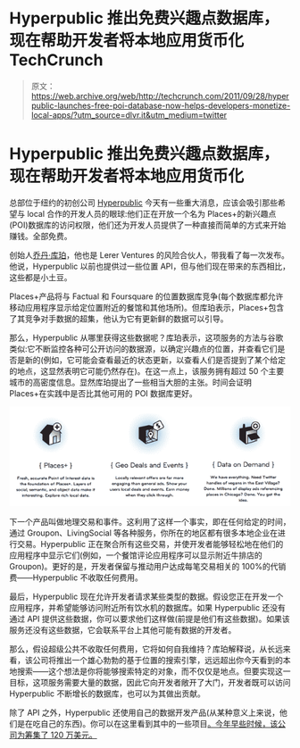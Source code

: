 # Hyperpublic 推出免费兴趣点数据库，现在帮助开发者将本地应用货币化 TechCrunch

> 原文：<https://web.archive.org/web/http://techcrunch.com/2011/09/28/hyperpublic-launches-free-poi-database-now-helps-developers-monetize-local-apps/?utm_source=dlvr.it&utm_medium=twitter>

# Hyperpublic 推出免费兴趣点数据库，现在帮助开发者将本地应用货币化

总部位于纽约的初创公司 [Hyperpublic](https://web.archive.org/web/20230204231404/http://www.hyperpublic.com/) 今天有一些重大消息，应该会吸引那些希望与 local 合作的开发人员的眼球:他们正在开放一个名为 Places+的新兴趣点(POI)数据库的访问权限，他们还为开发人员提供了一种直接而简单的方式来开始赚钱。全部免费。

创始人[乔丹·库珀](https://web.archive.org/web/20230204231404/http://www.crunchbase.com/person/jordan-cooper)，他也是 Lerer Ventures 的风险合伙人，带我看了每一次发布。他说，Hyperpublic 以前也提供过一些位置 API，但与他们现在带来的东西相比，这些都是小土豆。

Places+产品将与 Factual 和 Foursquare 的位置数据库竞争(每个数据库都允许移动应用程序显示给定位置附近的餐馆和其他场所)。但库珀表示，Places+包含了其竞争对手数据的超集，他认为它有更新鲜的数据可以引导。

那么，Hyperpublic 从哪里获得这些数据呢？库珀表示，这项服务的方法与谷歌类似:它不断监控各种可公开访问的数据源，以确定兴趣点的位置，并查看它们是否是新的(例如，它可能会查看最近的状态更新，以查看人们是否提到了某个给定的地点，这显然表明它可能仍然存在)。在这一点上，该服务拥有超过 50 个主要城市的高密度信息。显然库珀提出了一些相当大胆的主张。时间会证明 Places+在实践中是否比其他可用的 POI 数据库更好。

![](img/98dfa1c7b9884431a802c8300fe07d8c.png)

下一个产品叫做地理交易和事件。这利用了这样一个事实，即在任何给定的时间，通过 Groupon、LivingSocial 等各种服务，你所在的地区都有很多本地企业在进行交易。Hyperpublic 正在聚合所有这些交易，并使开发者能够轻松地在他们的应用程序中显示它们(例如，一个餐馆评论应用程序可以显示附近牛排店的 Groupon)。更好的是，开发者保留与推动用户达成每笔交易相关的 100%的代销费——Hyperpublic 不收取任何费用。

最后，Hyperpublic 现在允许开发者请求某些类型的数据。假设您正在开发一个应用程序，并希望能够访问附近所有饮水机的数据库。如果 Hyperpublic 还没有通过 API 提供这些数据，你可以要求他们这样做(前提是他们有这些数据)。如果该服务还没有这些数据，它会联系平台上其他可能有数据的开发者。

那么，假设超级公共不收取任何费用，它将如何自我维持？库珀解释说，从长远来看，该公司将推出一个雄心勃勃的基于位置的搜索引擎，远远超出你今天看到的本地搜索——这个想法是你将能够搜索特定的对象，而不仅仅是地点。但要实现这一目标，这项服务需要大量的数据，因此它向开发者敞开了大门，开发者既可以访问 Hyperpublic 不断增长的数据库，也可以为其做出贡献。

除了 API 之外，Hyperpublic 还使用自己的数据开发产品(从某种意义上来说，他们是在吃自己的东西)。你可以在这里看到其中的一些项目[。今年早些时候，该公司为](https://web.archive.org/web/20230204231404/http://hyperpublic.com/labs)[筹集了 120 万美元。](https://web.archive.org/web/20230204231404/https://techcrunch.com/2011/02/01/hyperpublic/)